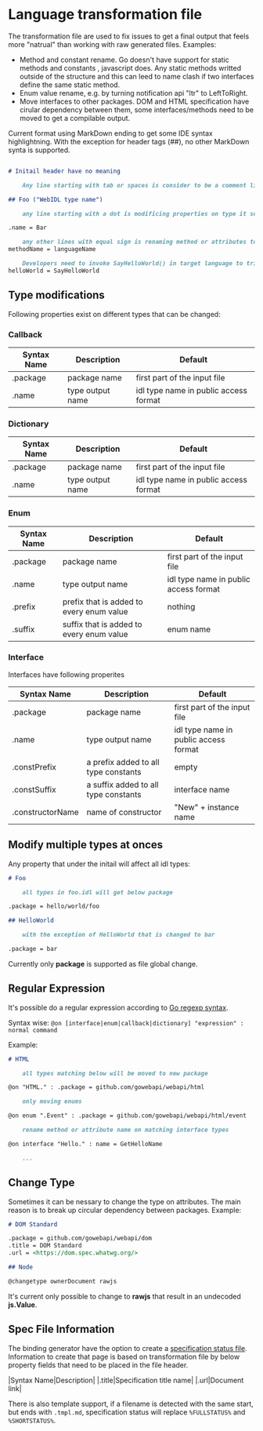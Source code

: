 # Language transformation file

The transformation file are used to fix issues to get a final output that feels more "natrual" than working with raw generated files. Examples:

* Method and constant rename. Go doesn't have support for static methods and constants , javascript does. Any static methods writted outside of the structure and this can leed to name clash if two interfaces define the same static method.
* Enum value rename, e.g. by turning notification api "ltr" to LeftToRight.
* Move interfaces to other packages. DOM and HTML specification have cirular dependency between them, some interfaces/methods need to be moved to get a compilable output.

Current format using MarkDown ending to get some IDE syntax highlightning. With the exception for header tags (##), no other MarkDown synta is supported.

```markdown

# Initail header have no meaning

    Any line starting with tab or spaces is consider to be a comment line

## Foo ("WebIDL type name")

    any line starting with a dot is modificing properties on type it self, e.g. rename the type to Bar

.name = Bar

    any other lines with equal sign is renaming method or attributes to target lanaguage name.
methodName = languageName

    Developers need to invoke SayHelloWorld() in target language to trigger helloWorld() in javascript.
helloWorld = SayHelloWorld

```

## Type modifications

Following properties exist on different types that can be changed:

### Callback

|Syntax Name|Description|Default|
|-----------|-----------|-------|
|.package|package name|first part of the input file|
|.name|type output name|idl type name in public access format|

### Dictionary

|Syntax Name|Description|Default|
|-----------|-----------|-------|
|.package|package name|first part of the input file|
|.name|type output name|idl type name in public access format|

### Enum

|Syntax Name|Description|Default|
|-----------|-----------|-------|
|.package|package name|first part of the input file|
|.name|type output name|idl type name in public access format|
|.prefix|prefix that is added to every enum value|nothing|
|.suffix|suffix that is added to every enum value|enum name|

### Interface

Interfaces have following properites

|Syntax Name|Description|Default|
|-----------|-----------|-------|
|.package|package name|first part of the input file|
|.name|type output name|idl type name in public access format|
|.constPrefix|a prefix added to all type constants|empty|
|.constSuffix|a suffix added to all type constants|interface name|
|.constructorName|name of constructor|"New" + instance name|

## Modify multiple types at onces

Any property that under the initail will affect all idl types:

```markdown
# Foo

    all types in foo.idl will get below package

.package = hello/world/foo

## HelloWorld

    with the exception of HelloWorld that is changed to bar

.package = bar

```

Currently only __package__ is supported as file global change.

## Regular Expression

It's possible do a regular expression according to [Go regexp syntax](https://golang.org/pkg/regexp/).

Syntax wise: `@on [interface|enum|callback|dictionary] "expression" : normal command`

Example:

```markdown
# HTML

    all types matching below will be moved to new package

@on "HTML." : .package = github.com/gowebapi/webapi/html

    only moving enums

@on enum ".Event" : .package = github.com/gowebapi/webapi/html/event

    rename method or attribute name on matching interface types

@on interface "Hello." : name = GetHelloName

    ...

```

## Change Type

Sometimes it can be nessary to change the type on attributes. The main reason
is to break up circular dependency between packages. Example:

```markdown
# DOM Standard

.package = github.com/gowebapi/webapi/dom
.title = DOM Standard
.url = <https://dom.spec.whatwg.org/>

## Node

@changetype ownerDocument rawjs
```

It's current only possible to change to __rawjs__ that result in an undecoded __js.Value__.

## Spec File Information

The binding generator have the option to create a [specification status file](../status.md). Information to create that page is based on transformation file
by below property fields that need to be placed in the file header.

|Syntax Name|Description|
|.title|Specification title name|
|.url|Document link|

There is also template support, if a filename is detected with the same
start, but ends with `.tmpl.md`, specification status will replace
`%FULLSTATUS%` and `%SHORTSTATUS%`.
